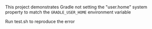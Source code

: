 This project demonstrates Gradle not setting the "user.home" system property to match the `GRADLE_USER_HOME` environment variable

Run test.sh to reproduce the error
